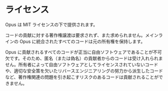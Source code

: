 # ライセンス

Opus は MIT ライセンスの下で提供されます。

コードの貢献に対する著作権譲渡は要求されず、また求められません。メインラインの Opus に統合されたすべてのコードは元の所有権を保持します。

Opus に貢献されるすべてのコードが正当に自由ソフトウェアであることが不可欠です。そのため、匿名（または偽名）の貢献者からのコードは受け入れられません。所有者によって自由ソフトウェアとしてライセンスされていないコードや、適切な安全策を欠いたリバースエンジニアリングの努力から派生したコードなど、著作権関連の問題を引き起こすリスクのあるコードは貢献されることができません。
